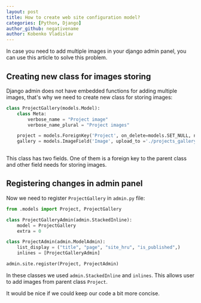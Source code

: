 ```yaml
---
layout: post
title: How to create web site configuration model?
categories: [Python, Django]
author_github: negativename
author: Kobenko Vladislav
---
```


In case you need to add multiple images in your django admin panel, you can use this article to solve this problem.

## Creating new class for images storing

Django admin does not have embedded functions for adding multiple images, that's why we need to create new class for storing images:

```python
class ProjectGallery(models.Model):
    class Meta:
        verbose_name = "Project image"
        verbose_name_plural = "Project images"

    project = models.ForeignKey('Project', on_delete=models.SET_NULL, null=True, blank=True, verbose_name='Project')
    gallery = models.ImageField('Image', upload_to ='./projects_gallery/', null=True, blank=True)
    
```

This class has two fields. One of them is a foreign key to the parent class and other field needs for storing images.

## Registering changes in admin panel

Now we need to register `ProjectGallery` in `admin.py` file:

```python
from .models import Project, ProjectGallery

class ProjectGalleryAdmin(admin.StackedInline):
    model = ProjectGallery
    extra = 0

class ProjectAdmin(admin.ModelAdmin):
    list_display = ("title", "page", "site_hru", "is_published",)
    inlines = [ProjectGalleryAdmin]

admin.site.register(Project, ProjectAdmin)
```

In these classes we used `admin.StackedInline` and `inlines`. This allows user to add images from parent class `Project`.

It would be nice if we could keep our code a bit more concise.
